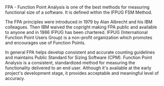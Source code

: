 FPA - Function Point Analysis is one of the best methods for measuring functional size of a software. It is defined within the IFPUG FSM Method. 

The FPA principles were introduced in 1979 by Alan Albrecht and his IBM colleagues. Then IBM waived the copright making FPA public and available to anyone and in 1986 IFPUG has been chartered. IFPUG (International Function Point Users Group) is a non-profit organization which promotes and encourages use of Function Points. 

In general FPA helps develop consistent and accurate counting guidelines and maintains Public Standard for Sizing Software (CPM). 
Function Point Analysis is a consistent, standardized method for measuring the functionality delivered to an end user. Although it's available at the early project's development stage, it provides acceptable and meaningful level of accuracy.